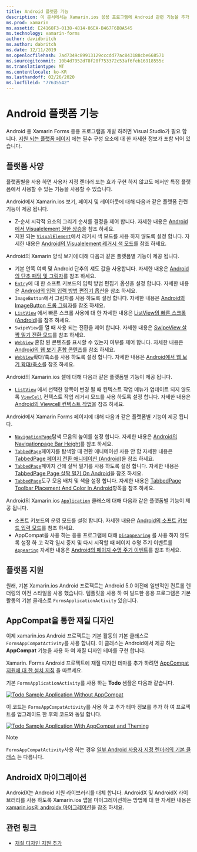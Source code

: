 ```yaml
---
title: Android 플랫폼 기능
description: 이 문서에서는 Xamarin.ios 응용 프로그램에 Android 관련 기능을 추가 하는 방법을 설명 합니다.
ms.prod: xamarin
ms.assetid: E24168F3-0138-4814-86EA-B467F6B8A545
ms.technology: xamarin-forms
author: davidbritch
ms.author: dabritch
ms.date: 12/11/2019
ms.openlocfilehash: 7ad7349c89913129cccdd77ac843188cbe668571
ms.sourcegitcommit: 10b4d7952d78f20f753372c53af6feb16918555c
ms.translationtype: MT
ms.contentlocale: ko-KR
ms.lasthandoff: 02/26/2020
ms.locfileid: "77635542"
---
```

# <a name="android-platform-features"></a>Android 플랫폼 기능

Android 용 Xamarin Forms 응용 프로그램을 개발 하려면 Visual Studio가 필요 합니다. [지원 되는 플랫폼 페이지](~/get-started/supported-platforms.md) 에는 필수 구성 요소에 대 한 자세한 정보가 포함 되어 있습니다.

## <a name="platform-specifics"></a>플랫폼 사양

플랫폼별을 사용 하면 사용자 지정 렌더러 또는 효과 구현 하지 않고도 에서만 특정 플랫폼에서 사용할 수 있는 기능을 사용할 수 있습니다.

Android에서 Xamarin.ios 보기, 페이지 및 레이아웃에 대해 다음과 같은 플랫폼 관련 기능이 제공 됩니다.

- Z-순서 시각적 요소의 그리기 순서를 결정을 제어 합니다. 자세한 내용은 [Android에서 Visualelement 권한 상승](visualelement-elevation.md)을 참조 하세요.
- 지원 되는 [`VisualElement`](xref:Xamarin.Forms.VisualElement)에서 레거시 색 모드를 사용 하지 않도록 설정 합니다. 자세한 내용은 [Android의 Visualelement 레거시 색 모드](legacy-color-mode.md)를 참조 하세요.

Android의 Xamarin 양식 보기에 대해 다음과 같은 플랫폼별 기능이 제공 됩니다.

- 기본 안쪽 여백 및 Android 단추의 섀도 값을 사용합니다. 자세한 내용은 [Android의 단추 패딩 및 그림자](button-padding-shadow.md)를 참조 하세요.
- [`Entry`](xref:Xamarin.Forms.Entry)에 대 한 소프트 키보드의 입력 방법 편집기 옵션을 설정 합니다. 자세한 내용은 [Android의 입력 입력 방법 편집기 옵션](entry-ime-options.md)을 참조 하세요.
- `ImageButton`에서 그림자를 사용 하도록 설정 합니다. 자세한 내용은 [Android의 ImageButton 드롭 그림자](imagebutton-drop-shadow.md)를 참조 하세요.
- [`ListView`](xref:Xamarin.Forms.ListView) 에서 빠른 스크롤 사용에 대 한 자세한 내용은 [ListView의 빠른 스크롤 (Android](listview-fast-scrolling.md))을 참조 하세요.
- `SwipeView`를 열 때 사용 되는 전환을 제어 합니다. 자세한 내용은 [SwipeView 살짝 밀기 전환 모드](swipeview-swipetransitionmode.md)를 참조 하세요.
- [`WebView`](xref:Xamarin.Forms.WebView) 혼합 된 콘텐츠를 표시할 수 있는지 여부를 제어 합니다. 자세한 내용은 [Android의 웹 보기 혼합 콘텐츠](webview-mixed-content.md)를 참조 하세요.
- [`WebView`](xref:Xamarin.Forms.WebView)확대/축소를 사용 하도록 설정 합니다. 자세한 내용은 [Android에서 웹 보기 확대/축소](webview-zoom-controls.md)를 참조 하세요.

Android의 Xamarin.ios 셀에 대해 다음과 같은 플랫폼별 기능이 제공 됩니다.

- [`ListView`](xref:Xamarin.Forms.ListView) 에서 선택한 항목이 변경 될 때 컨텍스트 작업 메뉴가 업데이트 되지 않도록 [`ViewCell`](xref:Xamarin.Forms.ViewCell) 컨텍스트 작업 레거시 모드를 사용 하도록 설정 합니다. 자세한 내용은 [Android의 Viewcell 컨텍스트 작업](viewcell-context-actions.md)을 참조 하세요.

Android에서 Xamarin Forms 페이지에 대해 다음과 같은 플랫폼별 기능이 제공 됩니다.

- [`NavigationPage`](xref:Xamarin.Forms.NavigationPage)탐색 모음의 높이를 설정 합니다. 자세한 내용은 [Android의 Navigationpage Bar Height](navigationpage-bar-height.md)를 참조 하세요.
- [`TabbedPage`](xref:Xamarin.Forms.TabbedPage)페이지를 탐색할 때 전환 애니메이션 사용 안 함 자세한 내용은 [TabbedPage 페이지 전환 애니메이션 (Android](tabbedpage-transition-animations.md))을 참조 하세요.
- [`TabbedPage`](xref:Xamarin.Forms.TabbedPage)페이지 간에 살짝 밀기를 사용 하도록 설정 합니다. 자세한 내용은 [TabbedPage Page 살짝 밀기 On Android](tabbedpage-page-swiping.md)을 참조 하세요.
- [`TabbedPage`](xref:Xamarin.Forms.TabbedPage)도구 모음 배치 및 색을 설정 합니다. 자세한 내용은 [TabbedPage Toolbar Placement And Color In Android](tabbedpage-toolbar-placement-color.md)항목을 참조 하세요.

Android의 Xamarin.ios [`Application`](xref:Xamarin.Forms.Application) 클래스에 대해 다음과 같은 플랫폼별 기능이 제공 됩니다.

- 소프트 키보드의 운영 모드를 설정 합니다. 자세한 내용은 [Android의 소프트 키보드 입력 모드](soft-keyboard-input-mode.md)를 참조 하세요.
- AppCompat을 사용 하는 응용 프로그램에 대해 [`Disappearing`](xref:Xamarin.Forms.Page.Appearing) 를 사용 하지 않도록 설정 하 고 각각 일시 중지 및 다시 시작할 때 페이지 수명 주기 이벤트를 [`Appearing`](xref:Xamarin.Forms.Page.Appearing) 자세한 내용은 [Android의 페이지 수명 주기 이벤트](page-lifecycle-events.md)를 참조 하세요.

## <a name="platform-support"></a>플랫폼 지원

원래, 기본 Xamarin.ios Android 프로젝트는 Android 5.0 이전에 일반적인 컨트롤 렌더링의 이전 스타일을 사용 했습니다. 템플릿을 사용 하 여 빌드한 응용 프로그램은 기본 활동의 기본 클래스로 `FormsApplicationActivity` 있습니다.

## <a name="material-design-via-appcompat"></a>AppCompat을 통한 재질 디자인

이제 xamarin.ios Android 프로젝트는 기본 활동의 기본 클래스로 `FormsAppCompatActivity`를 사용 합니다. 이 클래스는 Android에서 제공 하는 **AppCompat** 기능을 사용 하 여 재질 디자인 테마를 구현 합니다.

Xamarin. Forms Android 프로젝트에 재질 디자인 테마를 추가 하려면 [AppCompat 지원에 대 한 설치 지침](appcompat-material-design.md) 을 따르세요.

기본 `FormsApplicationActivity`를 사용 하는 **Todo** 샘플은 다음과 같습니다.

[![](images/before-appcompat-sml.png "Todo Sample Application Without AppCompat")](images/before-appcompat.png#lightbox "Todo Sample Application Without AppCompat")

이 코드는 `FormsAppCompatActivity`를 사용 하 고 추가 테마 정보를 추가 하 여 프로젝트를 업그레이드 한 후의 코드와 동일 합니다.

[![](images/post-appcompat-sml.png "Todo Sample Application With AppCompat and Theming")](images/post-appcompat.png#lightbox "Todo Sample Application With AppCompat and Theming")

> [!NOTE]
> `FormsAppCompatActivity`사용 하는 경우 [일부 Android 사용자 지정 렌더러의 기본 클래스](~/xamarin-forms/app-fundamentals/custom-renderer/renderers.md) 는 다릅니다.

## <a name="androidx-migration"></a>AndroidX 마이그레이션

AndroidX는 Android 지원 라이브러리를 대체 합니다. AndroidX 및 AndroidX 라이브러리를 사용 하도록 Xamarin.ios 앱을 마이그레이션하는 방법에 대 한 자세한 내용은 [xamarin.ios의 androidx 마이그레이션](~/xamarin-forms/platform/android/androidx-migration.md)을 참조 하세요.

## <a name="related-links"></a>관련 링크

- [재질 디자인 지원 추가](appcompat-material-design.md)
